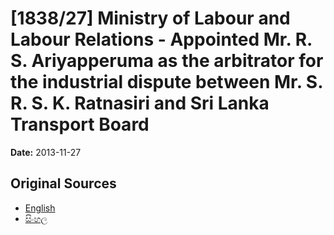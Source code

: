 # [1838/27] Ministry of Labour and Labour Relations - Appointed Mr. R. S. Ariyapperuma as the arbitrator for the industrial dispute between Mr. S. R. S. K. Ratnasiri and Sri Lanka Transport Board

**Date:** 2013-11-27

## Original Sources

- [English](https://documents.gov.lk/view/extra-gazettes/2013/11/1838-27_E.pdf)
- [සිංහල](https://documents.gov.lk/view/extra-gazettes/2013/11/1838-27_S.pdf)
